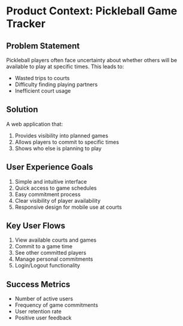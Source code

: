 # Product Context: Pickleball Game Tracker

## Problem Statement
Pickleball players often face uncertainty about whether others will be available to play at specific times. This leads to:
- Wasted trips to courts
- Difficulty finding playing partners
- Inefficient court usage

## Solution
A web application that:
1. Provides visibility into planned games
2. Allows players to commit to specific times
3. Shows who else is planning to play

## User Experience Goals
1. Simple and intuitive interface
2. Quick access to game schedules
3. Easy commitment process
4. Clear visibility of player availability
5. Responsive design for mobile use at courts

## Key User Flows
1. View available courts and games
2. Commit to a game time
3. See other committed players
4. Manage personal commitments
5. Login/Logout functionality

## Success Metrics
- Number of active users
- Frequency of game commitments
- User retention rate
- Positive user feedback
